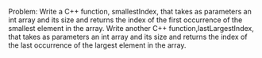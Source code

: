 Problem:
	Write a C++ function, smallestIndex, that takes as parameters an int array and its size and returns the index of the first occurrence of the smallest element in the array. 
	Write another C++ function,lastLargestIndex, that takes as parameters an int array and its size and returns the index of the last occurrence of the largest element in the array.